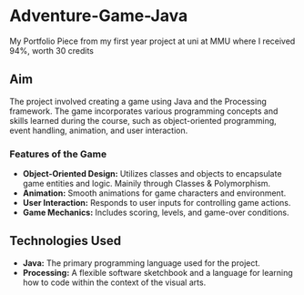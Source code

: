 # Adventure-Game-Java
My Portfolio Piece from my first year project at uni at MMU where I received 94%, worth 30 credits

## Aim
The project involved creating a game using Java and the Processing framework. The game incorporates various programming concepts and skills learned during the course, such as object-oriented programming, event handling, animation, and user interaction.

### Features of the Game

- **Object-Oriented Design:** Utilizes classes and objects to encapsulate game entities and logic. Mainily through Classes & Polymorphism.
- **Animation:** Smooth animations for game characters and environment.
- **User Interaction:** Responds to user inputs for controlling game actions.
- **Game Mechanics:** Includes scoring, levels, and game-over conditions.


## Technologies Used

- **Java:** The primary programming language used for the project.
- **Processing:** A flexible software sketchbook and a language for learning how to code within the context of the visual arts.

